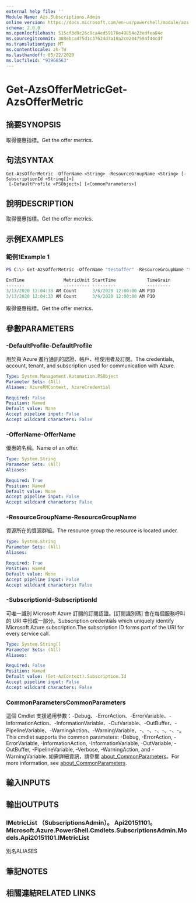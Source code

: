 ```yaml
---
external help file: ''
Module Name: Azs.Subscriptions.Admin
online version: https://docs.microsoft.com/en-us/powershell/module/azs.subscriptions.admin/get-azsoffermetric
schema: 2.0.0
ms.openlocfilehash: 515cf3d9c26c9ca4ed59178e49854e23edfea84c
ms.sourcegitcommit: 308ebca475d1c37624d7a10a2c02047594f44cdf
ms.translationtype: MT
ms.contentlocale: zh-TW
ms.lasthandoff: 05/22/2020
ms.locfileid: "93966563"
---
```

# <span data-ttu-id="1b55b-101">Get-AzsOfferMetric</span><span class="sxs-lookup"><span data-stu-id="1b55b-101">Get-AzsOfferMetric</span></span>

## <span data-ttu-id="1b55b-102">摘要</span><span class="sxs-lookup"><span data-stu-id="1b55b-102">SYNOPSIS</span></span>
<span data-ttu-id="1b55b-103">取得優惠指標。</span><span class="sxs-lookup"><span data-stu-id="1b55b-103">Get the offer metrics.</span></span>

## <span data-ttu-id="1b55b-104">句法</span><span class="sxs-lookup"><span data-stu-id="1b55b-104">SYNTAX</span></span>

```
Get-AzsOfferMetric -OfferName <String> -ResourceGroupName <String> [-SubscriptionId <String[]>]
 [-DefaultProfile <PSObject>] [<CommonParameters>]
```

## <span data-ttu-id="1b55b-105">說明</span><span class="sxs-lookup"><span data-stu-id="1b55b-105">DESCRIPTION</span></span>
<span data-ttu-id="1b55b-106">取得優惠指標。</span><span class="sxs-lookup"><span data-stu-id="1b55b-106">Get the offer metrics.</span></span>

## <span data-ttu-id="1b55b-107">示例</span><span class="sxs-lookup"><span data-stu-id="1b55b-107">EXAMPLES</span></span>

### <span data-ttu-id="1b55b-108">範例1</span><span class="sxs-lookup"><span data-stu-id="1b55b-108">Example 1</span></span>
```powershell
PS C:\> Get-AzsOfferMetric -OfferName "testoffer" -ResourceGroupName "testrg"

EndTime               MetricUnit StartTime            TimeGrain
-------               ---------- ---------            ---------
3/13/2020 12:04:33 AM Count      3/6/2020 12:00:00 AM P1D      
3/13/2020 12:04:33 AM Count      3/6/2020 12:00:00 AM P1D
```

<span data-ttu-id="1b55b-109">取得優惠指標。</span><span class="sxs-lookup"><span data-stu-id="1b55b-109">Get the offer metrics.</span></span>

## <span data-ttu-id="1b55b-110">參數</span><span class="sxs-lookup"><span data-stu-id="1b55b-110">PARAMETERS</span></span>

### <span data-ttu-id="1b55b-111">-DefaultProfile</span><span class="sxs-lookup"><span data-stu-id="1b55b-111">-DefaultProfile</span></span>
<span data-ttu-id="1b55b-112">用於與 Azure 進行通訊的認證、帳戶、租使用者及訂閱。</span><span class="sxs-lookup"><span data-stu-id="1b55b-112">The credentials, account, tenant, and subscription used for communication with Azure.</span></span>

```yaml
Type: System.Management.Automation.PSObject
Parameter Sets: (All)
Aliases: AzureRMContext, AzureCredential

Required: False
Position: Named
Default value: None
Accept pipeline input: False
Accept wildcard characters: False

```

### <span data-ttu-id="1b55b-113">-OfferName</span><span class="sxs-lookup"><span data-stu-id="1b55b-113">-OfferName</span></span>
<span data-ttu-id="1b55b-114">優惠的名稱。</span><span class="sxs-lookup"><span data-stu-id="1b55b-114">Name of an offer.</span></span>

```yaml
Type: System.String
Parameter Sets: (All)
Aliases:

Required: True
Position: Named
Default value: None
Accept pipeline input: False
Accept wildcard characters: False

```

### <span data-ttu-id="1b55b-115">-ResourceGroupName</span><span class="sxs-lookup"><span data-stu-id="1b55b-115">-ResourceGroupName</span></span>
<span data-ttu-id="1b55b-116">資源所在的資源群組。</span><span class="sxs-lookup"><span data-stu-id="1b55b-116">The resource group the resource is located under.</span></span>

```yaml
Type: System.String
Parameter Sets: (All)
Aliases:

Required: True
Position: Named
Default value: None
Accept pipeline input: False
Accept wildcard characters: False

```

### <span data-ttu-id="1b55b-117">-SubscriptionId</span><span class="sxs-lookup"><span data-stu-id="1b55b-117">-SubscriptionId</span></span>
<span data-ttu-id="1b55b-118">可唯一識別 Microsoft Azure 訂閱的訂閱認證。[訂閱識別碼] 會在每個服務呼叫的 URI 中形成一部分。</span><span class="sxs-lookup"><span data-stu-id="1b55b-118">Subscription credentials which uniquely identify Microsoft Azure subscription.The subscription ID forms part of the URI for every service call.</span></span>

```yaml
Type: System.String[]
Parameter Sets: (All)
Aliases:

Required: False
Position: Named
Default value: (Get-AzContext).Subscription.Id
Accept pipeline input: False
Accept wildcard characters: False

```

### <span data-ttu-id="1b55b-119">CommonParameters</span><span class="sxs-lookup"><span data-stu-id="1b55b-119">CommonParameters</span></span>
<span data-ttu-id="1b55b-120">這個 Cmdlet 支援通用參數：-Debug、-ErrorAction、-ErrorVariable、-InformationAction、-InformationVariable、-OutVariable、-OutBuffer、-PipelineVariable、-WarningAction、-WarningVariable、-、-、-、-、-、-。</span><span class="sxs-lookup"><span data-stu-id="1b55b-120">This cmdlet supports the common parameters: -Debug, -ErrorAction, -ErrorVariable, -InformationAction, -InformationVariable, -OutVariable, -OutBuffer, -PipelineVariable, -Verbose, -WarningAction, and -WarningVariable.</span></span> <span data-ttu-id="1b55b-121">如需詳細資訊，請參閱 [about_CommonParameters](http://go.microsoft.com/fwlink/?LinkID=113216)。</span><span class="sxs-lookup"><span data-stu-id="1b55b-121">For more information, see [about_CommonParameters](http://go.microsoft.com/fwlink/?LinkID=113216).</span></span>

## <span data-ttu-id="1b55b-122">輸入</span><span class="sxs-lookup"><span data-stu-id="1b55b-122">INPUTS</span></span>

## <span data-ttu-id="1b55b-123">輸出</span><span class="sxs-lookup"><span data-stu-id="1b55b-123">OUTPUTS</span></span>

### <span data-ttu-id="1b55b-124">IMetricList （SubscriptionsAdmin）。 Api20151101。</span><span class="sxs-lookup"><span data-stu-id="1b55b-124">Microsoft.Azure.PowerShell.Cmdlets.SubscriptionsAdmin.Models.Api20151101.IMetricList</span></span>

<span data-ttu-id="1b55b-125">別名</span><span class="sxs-lookup"><span data-stu-id="1b55b-125">ALIASES</span></span>

## <span data-ttu-id="1b55b-126">筆記</span><span class="sxs-lookup"><span data-stu-id="1b55b-126">NOTES</span></span>

## <span data-ttu-id="1b55b-127">相關連結</span><span class="sxs-lookup"><span data-stu-id="1b55b-127">RELATED LINKS</span></span>

